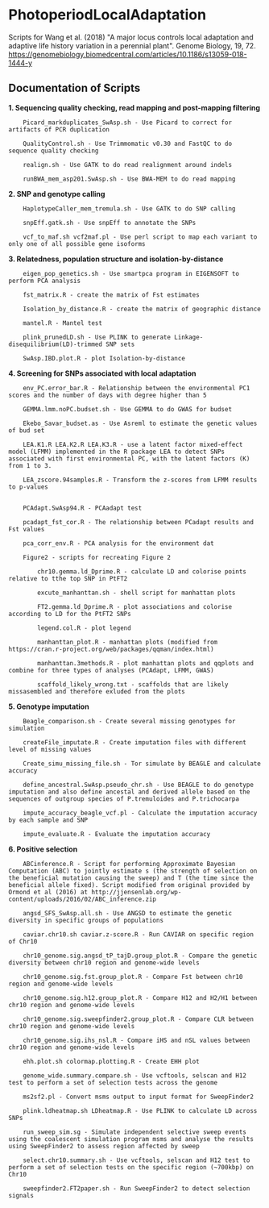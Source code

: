 # PhotoperiodLocalAdaptation
Scripts for Wang et al. (2018) "A major locus controls local adaptation and adaptive life history variation in a perennial plant". Genome Biology, 19, 72. https://genomebiology.biomedcentral.com/articles/10.1186/s13059-018-1444-y

<h2>Documentation of Scripts</h2>

<b>1. Sequencing quality checking, read mapping and post-mapping filtering</b>

        Picard_markduplicates_SwAsp.sh - Use Picard to correct for artifacts of PCR duplication

        QualityControl.sh - Use Trimmomatic v0.30 and FastQC to do sequence quality checking

        realign.sh - Use GATK to do read realignment around indels

        runBWA_mem_asp201.SwAsp.sh - Use BWA-MEM to do read mapping

    
<b>2. SNP and genotype calling</b>

        HaplotypeCaller_mem_tremula.sh - Use GATK to do SNP calling

        snpEff.gatk.sh - Use snpEff to annotate the SNPs

        vcf_to_maf.sh vcf2maf.pl - Use perl script to map each variant to only one of all possible gene isoforms

<b>3. Relatedness, population structure and isolation-by-distance</b>

        eigen_pop_genetics.sh - Use smartpca program in EIGENSOFT to perform PCA analysis

        fst_matrix.R - create the matrix of Fst estimates

        Isolation_by_distance.R - create the matrix of geographic distance
        
        mantel.R - Mantel test

        plink_prunedLD.sh - Use PLINK to generate Linkage-disequilibrium(LD)-trimmed SNP sets
        
        SwAsp.IBD.plot.R - plot Isolation-by-distance

<b>4. Screening for SNPs associated with local adaptation</b>

        env_PC.error_bar.R - Relationship between the environmental PC1 scores and the number of days with degree higher than 5
       
        GEMMA.lmm.noPC.budset.sh - Use GEMMA to do GWAS for budset

        Ekebo_Savar_budset.as - Use Asreml to estimate the genetic values of bud set
         
        LEA.K1.R LEA.K2.R LEA.K3.R - use a latent factor mixed-effect model (LFMM) implemented in the R package LEA to detect SNPs associated with first environmental PC, with the latent factors (K) from 1 to 3.
         
        LEA_zscore.94samples.R - Transform the z-scores from LFMM results to p-values


        PCAdapt.SwAsp94.R - PCAadapt test

        pcadapt_fst_cor.R - The relationship between PCadapt results and Fst values

        pca_corr_env.R - PCA analysis for the environment dat

        Figure2 - scripts for recreating Figure 2

            chr10.gemma.ld_Dprime.R - calculate LD and colorise points relative to tthe top SNP in PtFT2
            
            excute_manhanttan.sh - shell script for manhattan plots
            
            FT2.gemma.ld_Dprime.R - plot associations and colorise according to LD for the PtFT2 SNPs
            
            legend.col.R - plot legend
            
            manhanttan_plot.R - manhattan plots (modified from https://cran.r-project.org/web/packages/qqman/index.html)
            
            manhanttan.3methods.R - plot manhattan plots and qqplots and combine for three types of analyses (PCAdapt, LFMM, GWAS)
            
            scaffold_likely_wrong.txt - scaffolds that are likely missasembled and therefore exluded from the plots

<b>5. Genotype imputation</b>

        Beagle_comparison.sh - Create several missing genotypes for simulation

        createFile_imputate.R - Create imputation files with different level of missing values

        Create_simu_missing_file.sh - Tor simulate by BEAGLE and calculate accuracy

        define_ancestral.SwAsp.pseudo_chr.sh - Use BEAGLE to do genotype imputation and also define ancestal and derived allele based on the sequences of outgroup species of P.tremuloides and P.trichocarpa

        impute_accuracy_beagle_vcf.pl - Calculate the imputation accuracy by each sample and SNP

        impute_evaluate.R - Evaluate the imputation accuracy


<b>6. Positive selection</b>

        ABCinference.R - Script for performing Approximate Bayesian Computation (ABC) to jointly estimate s (the strength of selection on the beneficial mutation causing the sweep) and T (the time since the beneficial allele fixed). Script modified from original provided by Ormond et al (2016) at http://jjensenlab.org/wp-content/uploads/2016/02/ABC_inference.zip
        
        angsd_SFS_SwAsp.all.sh - Use ANGSD to estimate the genetic diversity in specific groups of populations

        caviar.chr10.sh caviar.z-score.R - Run CAVIAR on specific region of Chr10

        chr10_genome.sig.angsd_tP_tajD.group_plot.R - Compare the genetic diversity between chr10 region and genome-wide levels

        chr10_genome.sig.fst.group_plot.R - Compare Fst between chr10 region and genome-wide levels

        chr10_genome.sig.h12.group_plot.R - Compare H12 and H2/H1 between chr10 region and genome-wide levels

        chr10_genome.sig.sweepfinder2.group_plot.R - Compare CLR between chr10 region and genome-wide levels

        chr10_genome.sig.ihs_nsl.R - Compare iHS and nSL values between chr10 region and genome-wide levels

        ehh.plot.sh colormap.plotting.R - Create EHH plot

        genome_wide.summary.compare.sh - Use vcftools, selscan and H12 test to perform a set of selection tests across the genome

        ms2sf2.pl - Convert msms output to input format for SweepFinder2

        plink.ldheatmap.sh LDheatmap.R - Use PLINK to calculate LD across SNPs

        run_sweep_sim.sg - Simulate independent selective sweep events using the coalescent simulation program msms and analyse the results using SweepFinder2 to assess region affected by sweep

        select.chr10.summary.sh - Use vcftools, selscan and H12 test to perform a set of selection tests on the specific region (~700kbp) on Chr10

        sweepfinder2.FT2paper.sh - Run SweepFinder2 to detect selection signals
